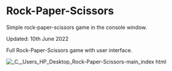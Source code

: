 # Rock-Paper-Scissors

Simple rock-paper-scissors game in the console window.

Updated: 10th June 2022

Full Rock-Paper-Scissors game with user interface.

![_C__Users_HP_Desktop_Rock-Paper-Scissors-main_index html](https://user-images.githubusercontent.com/96793613/173366827-aecbb920-894c-4ff0-bab5-3495fbccc420.png)
